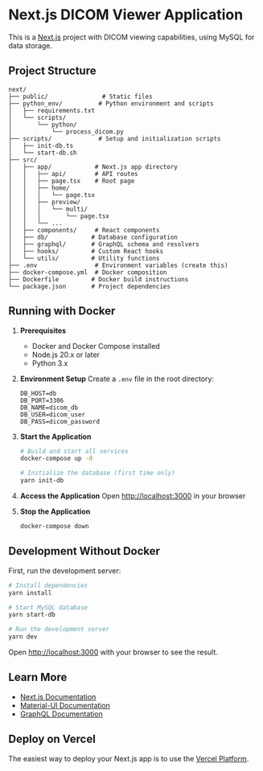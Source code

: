 # Next.js DICOM Viewer Application

This is a [Next.js](https://nextjs.org) project with DICOM viewing capabilities, using MySQL for data storage.

## Project Structure
```
next/
├── public/               # Static files
├── python_env/          # Python environment and scripts
│   ├── requirements.txt
│   └── scripts/
│       └── python/
│           └── process_dicom.py
├── scripts/             # Setup and initialization scripts
│   ├── init-db.ts
│   └── start-db.sh
├── src/
│   ├── app/            # Next.js app directory
│   │   ├── api/        # API routes
│   │   ├── page.tsx    # Root page
│   │   ├── home/
│   │   │   └── page.tsx
│   │   ├── preview/
│   │   │   └── multi/
│   │   │       └── page.tsx
│   │   └── ...
│   ├── components/     # React components
│   ├── db/            # Database configuration
│   ├── graphql/       # GraphQL schema and resolvers
│   ├── hooks/         # Custom React hooks
│   └── utils/         # Utility functions
├── .env                # Environment variables (create this)
├── docker-compose.yml  # Docker composition
├── Dockerfile         # Docker build instructions
└── package.json       # Project dependencies
```

## Running with Docker

1. **Prerequisites**
   - Docker and Docker Compose installed
   - Node.js 20.x or later
   - Python 3.x

2. **Environment Setup**
   Create a `.env` file in the root directory:
   ```env
   DB_HOST=db
   DB_PORT=3306
   DB_NAME=dicom_db
   DB_USER=dicom_user
   DB_PASS=dicom_password
   ```

3. **Start the Application**
   ```bash
   # Build and start all services
   docker-compose up -d

   # Initialize the database (first time only)
   yarn init-db
   ```

4. **Access the Application**
   Open [http://localhost:3000](http://localhost:3000) in your browser

5. **Stop the Application**
   ```bash
   docker-compose down
   ```

## Development Without Docker

First, run the development server:

```bash
# Install dependencies
yarn install

# Start MySQL database
yarn start-db

# Run the development server
yarn dev
```

Open [http://localhost:3000](http://localhost:3000) with your browser to see the result.

## Learn More

- [Next.js Documentation](https://nextjs.org/docs)
- [Material-UI Documentation](https://mui.com/material-ui/)
- [GraphQL Documentation](https://graphql.org/learn/)

## Deploy on Vercel

The easiest way to deploy your Next.js app is to use the [Vercel Platform](https://vercel.com/new?utm_medium=default-template&filter=next.js&utm_source=create-next-app&utm_campaign=create-next-app-readme).
